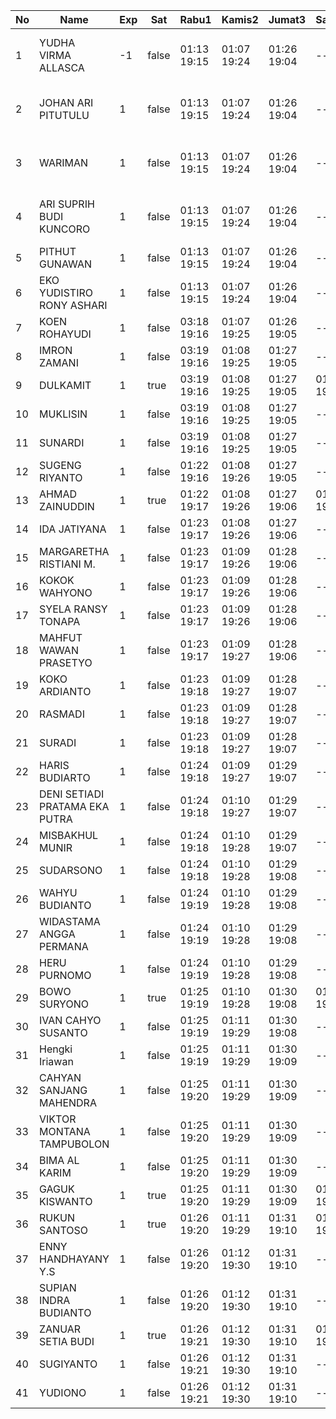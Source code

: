 | No | Name | Exp | Sat | Rabu1 | Kamis2 | Jumat3 | Sabtu4 | 6 | Senin6 | Selasa7 | Rabu8 | Kamis9 | Jumat10 | Sabtu11 | 13 | Senin13 | 14 | Selasa14 | Rabu15 | 16 | Kamis16 | Jumat17 |
|-----|-----|-----|-----|-----|-----|-----|-----|-----|-----|-----|-----|-----|-----|-----|-----|-----|-----|-----|-----|-----|-----|-----|
| 1 | YUDHA VIRMA ALLASCA | -1 | false | 01:13 19:15 | 01:07 19:24 | 01:26 19:04 | -- | error on login func | 03:14 19:13 | 01:12 19:28 | 01:01 19:16 | 01:04 19:20 | 01:21 19:29 | -- | error on login func | 03:20 19:10 | error on login func | 03:21 19:04 | 01:28 19:19 | error on login func | 03:11 19:13 | 01:13 - |
| 2 | JOHAN ARI PITUTULU | 1 | false | 01:13 19:15 | 01:07 19:24 | 01:26 19:04 | -- | error on login func | 03:14 19:13 | 01:12 19:28 | 01:01 19:16 | 01:04 19:20 | 01:22 19:29 | -- | error on login func | 03:20 19:10 | 01:22 19:04 | 01:28 19:19 | error on login func | 03:11 19:13 | 01:13 - |
| 3 | WARIMAN | 1 | false | 01:13 19:15 | 01:07 19:24 | 01:26 19:04 | -- | error on login func | 03:14 19:13 | 01:12 19:28 | 01:01 19:16 | 01:04 19:20 | 01:22 19:29 | -- | 01:21 19:10 | 01:22 19:04 | 01:28 19:19 | error on login func | 03:11 19:13 | 01:13 - |
| 4 | ARI SUPRIH BUDI KUNCORO | 1 | false | 01:13 19:15 | 01:07 19:24 | 01:26 19:04 | -- | error on login func | 03:14 19:13 | 01:12 19:28 | 01:01 19:16 | 01:04 19:20 | 01:22 19:29 | -- | 01:21 19:10 | 01:22 19:04 | 01:28 19:19 | error on login func | 03:11 19:13 | 01:13 - |
| 5 | PITHUT GUNAWAN | 1 | false | 01:13 19:15 | 01:07 19:24 | 01:26 19:04 | -- | 01:20 19:13 | 01:12 19:28 | 01:01 19:16 | 01:04 19:20 | 01:22 19:29 | -- | 01:22 19:10 | 01:23 19:04 | 01:28 19:19 | 01:23 19:13 | 01:13 - |
| 6 | EKO YUDISTIRO RONY ASHARI | 1 | false | 01:13 19:15 | 01:07 19:24 | 01:26 19:04 | -- | 01:21 19:14 | 01:12 19:29 | 01:01 19:17 | 01:04 19:21 | 01:22 19:29 | -- | 01:22 19:11 | 01:23 19:04 | 01:28 19:19 | 01:24 19:13 | 01:13 - |
| 7 | KOEN ROHAYUDI | 1 | false | 03:18 19:16 | 01:07 19:25 | 01:26 19:05 | -- | 01:21 19:14 | 03:20 19:29 | 01:01 19:17 | 01:04 19:21 | 01:22 19:30 | -- | 01:22 19:11 | 01:23 19:05 | 01:28 19:20 | 01:24 19:14 | 01:13 - |
| 8 | IMRON ZAMANI | 1 | false | 03:19 19:16 | 01:08 19:25 | 01:27 19:05 | -- | 01:21 19:14 | 03:21 19:29 | 01:02 19:17 | 01:05 19:21 | 01:22 19:30 | -- | 01:22 19:11 | 01:23 19:05 | 01:29 19:20 | 01:24 19:14 | 01:14 - |
| 9 | DULKAMIT | 1 | true | 03:19 19:16 | 01:08 19:25 | 01:27 19:05 | 01:11 19:22 | 01:21 19:14 | 03:21 19:29 | 01:02 19:17 | 01:05 19:21 | 01:23 19:30 | 01:11 19:21 | 01:22 19:11 | 01:23 19:05 | 01:29 19:20 | 01:24 19:14 | 01:14 - |
| 10 | MUKLISIN | 1 | false | 03:19 19:16 | 01:08 19:25 | 01:27 19:05 | -- | 01:21 19:14 | 03:21 19:29 | 01:02 19:17 | 01:05 19:21 | 01:23 19:30 | -- | 01:22 19:11 | 01:23 19:05 | 01:29 19:20 | 01:24 19:14 | 01:14 - |
| 11 | SUNARDI | 1 | false | 03:19 19:16 | 01:08 19:25 | 01:27 19:05 | -- | 01:21 19:14 | 03:21 19:29 | 01:02 19:17 | 01:05 19:21 | 01:23 19:30 | -- | 01:22 19:11 | 01:23 19:05 | 01:29 19:20 | 01:24 19:14 | 01:14 - |
| 12 | SUGENG RIYANTO | 1 | false | 01:22 19:16 | 01:08 19:26 | 01:27 19:05 | -- | 01:21 19:15 | 03:21 19:30 | 01:02 19:18 | 01:05 19:22 | 01:23 19:30 | -- | 01:23 19:12 | 01:24 19:05 | 01:29 19:20 | 01:24 19:14 | 01:14 - |
| 13 | AHMAD ZAINUDDIN | 1 | true | 01:22 19:17 | 01:08 19:26 | 01:27 19:06 | 01:11 19:22 | 01:22 19:15 | 03:21 19:30 | 01:02 19:18 | 01:05 19:22 | 01:23 19:31 | 01:11 19:21 | 01:23 19:12 | 01:24 19:06 | 01:29 19:21 | 01:25 19:15 | 01:14 - |
| 14 | IDA JATIYANA | 1 | false | 01:23 19:17 | 01:08 19:26 | 01:27 19:06 | -- | 01:22 19:15 | 03:21 19:30 | 01:02 19:18 | 01:05 19:22 | 01:23 19:31 | -- | 01:23 19:12 | 01:24 19:06 | 01:29 19:21 | 01:25 19:15 | 01:14 - |
| 15 | MARGARETHA RISTIANI M. | 1 | false | 01:23 19:17 | 01:09 19:26 | 01:28 19:06 | -- | 01:22 19:15 | 03:22 19:30 | 01:03 19:18 | 01:06 19:22 | 01:23 19:31 | -- | 01:23 19:12 | 01:24 19:06 | 01:30 19:21 | 01:25 19:15 | 01:15 - |
| 16 | KOKOK WAHYONO | 1 | false | 01:23 19:17 | 01:09 19:26 | 01:28 19:06 | -- | 01:22 19:15 | 03:22 19:30 | 01:03 19:18 | 01:06 19:22 | 01:24 19:31 | -- | 01:23 19:12 | 01:24 19:06 | 01:30 19:21 | 01:25 19:15 | 01:15 - |
| 17 | SYELA RANSY TONAPA | 1 | false | 01:23 19:17 | 01:09 19:26 | 01:28 19:06 | -- | 01:22 19:15 | 03:22 19:31 | 01:03 19:18 | 01:06 19:22 | 01:24 19:31 | -- | 01:23 19:12 | 01:24 19:06 | 01:30 19:21 | 01:25 19:15 | 01:15 - |
| 18 | MAHFUT WAWAN PRASETYO | 1 | false | 01:23 19:17 | 01:09 19:27 | 01:28 19:06 | -- | 01:22 19:15 | 03:22 19:31 | 01:03 19:19 | 01:06 19:23 | 01:24 19:32 | -- | 01:23 19:13 | 01:24 19:06 | 01:30 19:21 | 01:25 19:16 | 01:15 - |
| 19 | KOKO ARDIANTO | 1 | false | 01:23 19:18 | 01:09 19:27 | 01:28 19:07 | -- | 01:22 19:16 | 03:22 19:31 | 01:03 19:19 | 01:06 19:23 | 01:24 19:32 | -- | 01:24 19:13 | 01:25 19:07 | 01:30 19:21 | 01:25 19:16 | 01:15 - |
| 20 | RASMADI | 1 | false | 01:23 19:18 | 01:09 19:27 | 01:28 19:07 | -- | 01:23 19:16 | 03:22 19:31 | 01:03 19:19 | 01:06 19:23 | 01:24 19:32 | -- | 01:24 19:13 | 01:25 19:07 | 01:30 19:22 | 01:26 19:16 | 01:15 - |
| 21 | SURADI | 1 | false | 01:23 19:18 | 01:09 19:27 | 01:28 19:07 | -- | 01:23 19:16 | 03:22 19:31 | 01:03 19:19 | 01:06 19:23 | 01:24 19:32 | -- | 01:24 19:13 | 01:25 19:07 | 01:30 19:22 | 01:26 19:16 | 01:15 - |
| 22 | HARIS BUDIARTO | 1 | false | 01:24 19:18 | 01:09 19:27 | 01:29 19:07 | -- | 01:23 19:16 | 03:22 19:31 | 01:03 19:20 | 01:06 19:23 | 01:24 19:32 | -- | 01:24 19:13 | 01:25 19:07 | 01:30 19:22 | 01:26 19:16 | 01:16 - |
| 23 | DENI SETIADI PRATAMA EKA PUTRA | 1 | false | 01:24 19:18 | 01:10 19:27 | 01:29 19:07 | -- | 01:23 19:17 | 03:23 19:32 | 01:04 19:20 | 01:07 19:23 | 01:25 19:32 | -- | 01:24 19:13 | 01:25 19:07 | 01:31 19:22 | 01:26 19:16 | 01:16 - |
| 24 | MISBAKHUL MUNIR | 1 | false | 01:24 19:18 | 01:10 19:28 | 01:29 19:07 | -- | 01:23 19:17 | 03:23 19:32 | 01:04 19:20 | 01:07 19:24 | 01:25 19:33 | -- | 01:24 19:14 | 01:25 19:07 | 01:31 19:22 | 01:26 19:16 | 01:16 - |
| 25 | SUDARSONO | 1 | false | 01:24 19:18 | 01:10 19:28 | 01:29 19:08 | -- | 01:23 19:17 | 03:23 19:32 | 01:04 19:20 | 01:07 19:24 | 01:25 19:33 | -- | 01:24 19:14 | 01:25 19:07 | 01:31 19:22 | 01:26 19:17 | 01:16 - |
| 26 | WAHYU BUDIANTO | 1 | false | 01:24 19:19 | 01:10 19:28 | 01:29 19:08 | -- | 01:23 19:17 | 03:23 19:32 | 01:04 19:20 | 01:07 19:24 | 01:25 19:33 | -- | 01:25 19:14 | 01:26 19:08 | 01:31 19:23 | 01:26 19:17 | 01:16 - |
| 27 | WIDASTAMA ANGGA PERMANA | 1 | false | 01:24 19:19 | 01:10 19:28 | 01:29 19:08 | -- | 01:24 19:17 | 03:23 19:32 | 01:04 19:20 | 01:07 19:24 | 01:25 19:33 | -- | 01:25 19:14 | 01:26 19:08 | 01:31 19:23 | 01:26 19:17 | 01:16 - |
| 28 | HERU PURNOMO | 1 | false | 01:24 19:19 | 01:10 19:28 | 01:29 19:08 | -- | 01:24 19:17 | 03:23 19:32 | 01:04 19:21 | 01:07 19:24 | 01:25 19:33 | -- | 01:25 19:14 | 01:26 19:08 | 01:31 19:23 | 01:27 19:17 | 01:16 - |
| 29 | BOWO SURYONO | 1 | true | 01:25 19:19 | 01:10 19:28 | 01:30 19:08 | 01:11 19:22 | 01:24 19:18 | 03:23 19:33 | 01:04 19:21 | 01:07 19:24 | 01:25 19:34 | 01:11 19:21 | 01:25 19:15 | 01:26 19:08 | 01:31 19:23 | 01:27 19:17 | 01:16 - |
| 30 | IVAN CAHYO SUSANTO | 1 | false | 01:25 19:19 | 01:11 19:29 | 01:30 19:08 | -- | 01:24 19:18 | 03:24 19:33 | 01:05 19:21 | 01:08 19:25 | 01:26 19:34 | -- | 01:25 19:15 | 01:26 19:08 | 01:32 19:23 | 01:27 19:18 | 01:17 - |
| 31 | Hengki Iriawan | 1 | false | 01:25 19:19 | 01:11 19:29 | 01:30 19:09 | -- | 01:24 19:18 | 03:24 19:33 | 01:05 19:21 | 01:08 19:25 | 01:26 19:34 | -- | 01:25 19:15 | 01:26 19:09 | 01:32 19:23 | 01:27 19:18 | 01:17 - |
| 32 | CAHYAN SANJANG MAHENDRA | 1 | false | 01:25 19:20 | 01:11 19:29 | 01:30 19:09 | -- | 01:24 19:19 | 03:24 19:33 | 01:05 19:21 | 01:08 19:25 | 01:26 19:34 | -- | 01:25 19:15 | 01:26 19:09 | 01:32 19:23 | 01:27 19:18 | 03:04 - |
| 33 | VIKTOR MONTANA TAMPUBOLON | 1 | false | 01:25 19:20 | 01:11 19:29 | 01:30 19:09 | -- | 01:24 19:19 | 03:24 19:33 | 01:05 19:22 | 01:08 19:25 | 01:26 19:34 | -- | 01:25 19:15 | 01:26 19:09 | 01:32 19:24 | 01:27 19:18 | 03:04 - |
| 34 | BIMA AL KARIM | 1 | false | 01:25 19:20 | 01:11 19:29 | 01:30 19:09 | -- | 01:25 19:19 | 03:24 19:33 | 01:05 19:22 | 01:08 19:25 | 01:26 19:34 | -- | 01:26 19:15 | 01:27 19:09 | 01:32 19:24 | 01:27 19:18 | 03:04 - |
| 35 | GAGUK KISWANTO | 1 | true | 01:25 19:20 | 01:11 19:29 | 01:30 19:09 | 01:11 19:22 | 01:25 19:19 | 03:24 19:34 | 01:05 19:22 | 01:08 19:25 | 01:26 19:35 | 01:11 19:21 | 01:26 19:16 | 01:27 19:09 | 01:32 19:24 | 01:28 19:18 | 03:04 - |
| 36 | RUKUN SANTOSO | 1 | true | 01:26 19:20 | 01:11 19:29 | 01:31 19:10 | 01:11 19:22 | 01:25 19:19 | 03:24 19:34 | 01:05 19:22 | 01:08 19:26 | 01:26 19:35 | 01:11 19:21 | 01:26 19:16 | 01:27 19:09 | 01:32 19:24 | 01:28 19:19 | 03:04 - |
| 37 | ENNY HANDHAYANY Y.S | 1 | false | 01:26 19:20 | 01:12 19:30 | 01:31 19:10 | -- | 01:25 19:19 | 03:25 19:34 | 01:06 19:22 | 01:09 19:26 | 01:27 19:35 | -- | 01:26 19:16 | 01:27 19:09 | 01:33 19:24 | 01:28 19:19 | 03:04 - |
| 38 | SUPIAN INDRA BUDIANTO | 1 | false | 01:26 19:20 | 01:12 19:30 | 01:31 19:10 | -- | 01:25 19:19 | 03:25 19:34 | 01:06 19:22 | 01:09 19:26 | 01:27 19:35 | -- | 01:26 19:16 | 01:27 19:10 | 01:33 19:24 | 01:28 19:19 | 03:05 - |
| 39 | ZANUAR SETIA BUDI | 1 | true | 01:26 19:21 | 01:12 19:30 | 01:31 19:10 | 01:11 19:22 | 01:25 19:20 | 03:25 19:34 | 01:06 19:23 | 01:09 19:26 | 01:27 19:35 | 01:11 19:21 | 01:26 19:16 | 01:27 19:10 | 01:33 19:25 | 01:28 19:19 | 03:05 - |
| 40 | SUGIYANTO | 1 | false | 01:26 19:21 | 01:12 19:30 | 01:31 19:10 | -- | 01:25 19:20 | 03:25 16:52 | 01:06 19:23 | 01:09 17:53 | 01:27 19:35 | -- | 01:26 19:16 | 01:27 19:10 | 01:33 16:23 | 01:28 19:19 | 03:05 - |
| 41 | YUDIONO | 1 | false | 01:26 19:21 | 01:12 19:30 | 01:31 19:10 | -- | 01:25 19:20 | 03:25 19:35 | 01:06 19:23 | 01:09 19:26 | 01:27 19:36 | -- | 01:27 19:17 | 01:28 19:10 | 01:33 19:25 | 01:28 19:19 | 03:05 - |
